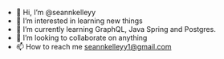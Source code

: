 - 👋 Hi, I’m @seannkelleyy
- 👀 I’m interested in learning new things
- 🌱 I’m currently learning GraphQL, Java Spring and Postgres.
- 💞️ I’m looking to collaborate on anything
- 📫 How to reach me seannkelleyy1@gmail.com

<!---
seannkelleyy/seannkelleyy is a ✨ special ✨ repository because its `README.md` (this file) appears on your GitHub profile.
You can click the Preview link to take a look at your changes.
--->

